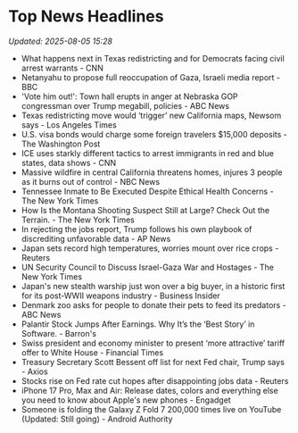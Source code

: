 # Top News Headlines

_Updated: 2025-08-05 15:28_

- What happens next in Texas redistricting and for Democrats facing civil arrest warrants - CNN
- Netanyahu to propose full reoccupation of Gaza, Israeli media report - BBC
- 'Vote him out!': Town hall erupts in anger at Nebraska GOP congressman over Trump megabill, policies - ABC News
- Texas redistricting move would ‘trigger’ new California maps, Newsom says - Los Angeles Times
- U.S. visa bonds would charge some foreign travelers $15,000 deposits - The Washington Post
- ICE uses starkly different tactics to arrest immigrants in red and blue states, data shows - CNN
- Massive wildfire in central California threatens homes, injures 3 people as it burns out of control - NBC News
- Tennessee Inmate to Be Executed Despite Ethical Health Concerns - The New York Times
- How Is the Montana Shooting Suspect Still at Large? Check Out the Terrain. - The New York Times
- In rejecting the jobs report, Trump follows his own playbook of discrediting unfavorable data - AP News
- Japan sets record high temperatures, worries mount over rice crops - Reuters
- UN Security Council to Discuss Israel-Gaza War and Hostages - The New York Times
- Japan's new stealth warship just won over a big buyer, in a historic first for its post-WWII weapons industry - Business Insider
- Denmark zoo asks for people to donate their pets to feed its predators - ABC News
- Palantir Stock Jumps After Earnings. Why It’s the ‘Best Story’ in Software. - Barron's
- Swiss president and economy minister to present ‘more attractive’ tariff offer to White House - Financial Times
- Treasury Secretary Scott Bessent off list for next Fed chair, Trump says - Axios
- Stocks rise on Fed rate cut hopes after disappointing jobs data - Reuters
- iPhone 17 Pro, Max and Air: Release dates, colors and everything else you need to know about Apple's new phones - Engadget
- Someone is folding the Galaxy Z Fold 7 200,000 times live on YouTube (Updated: Still going) - Android Authority